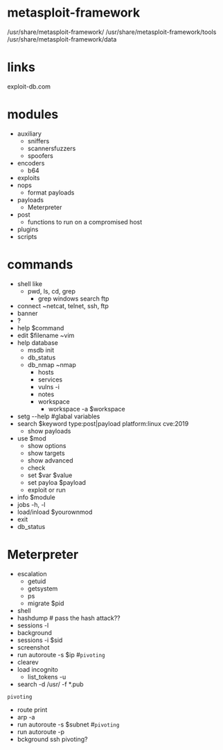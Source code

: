 # metasploit-framework
/usr/share/metasploit-framework/
/usr/share/metasploit-framework/tools
/usr/share/metasploit-framework/data

# links
exploit-db.com

# modules
- auxiliary
  - sniffers
  - scannersfuzzers
  - spoofers
- encoders
  - b64
- exploits
- nops  
  - format payloads
- payloads
  - Meterpreter
- post
  - functions to run on a compromised host
- plugins
- scripts

# commands
- shell like
  - pwd, ls, cd, grep
    - grep windows search ftp
- connect ~netcat, telnet, ssh, ftp
- banner
- ?
- help $command
- edit $filename ~vim
- help database 
  - msdb init
  - db_status
  - db_nmap ~nmap
    - hosts
    - services
    - vulns -i
    - notes
    - workspace
      - workspace -a $workspace
- setg --help #glabal variables
- search $keyword type:post|payload platform:linux cve:2019
  - show payloads
- use $mod
  - show options
  - show targets
  - show advanced 
  - check
  - set $var $value
  - set payloa $payload
  - exploit or run
- info $module
- jobs -h, -l
- load/inload $yourownmod
- exit
- db_status

# Meterpreter 
- escalation
  - getuid
  - getsystem
  - ps
  - migrate $pid
- shell
- hashdump # pass the hash attack??
- sessions -l
- background
- sessions -i $sid
- screenshot
- run autoroute -s $ip #`pivoting`
- clearev
- load incognito
  - list_tokens -u
- search -d /usr/ -f *.pub

`pivoting`
- route print
- arp -a
- run autoroute -s $subnet #`pivoting`
- run autoroute -p
- bckground
ssh pivoting?
  
